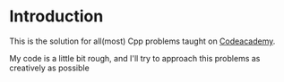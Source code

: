 # Introduction 
This is the solution for all(most) Cpp problems taught on [Codeacademy](www.codecademy.com).

My code is a little bit rough, and I'll try to approach this problems as creatively as possible
